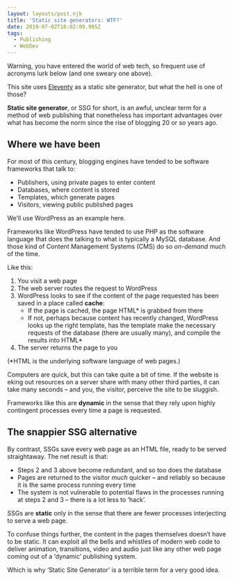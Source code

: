 ```yaml
---
layout: layouts/post.njk
title: 'Static site generators: WTF?'
date: 2019-07-02T16:02:09.995Z
tags:
  - Publishing
  - WebDev
---
```

Warning, you have entered the world of web tech, so frequent use of acronyms lurk below (and one sweary one above).

This site uses [Eleventy](https://www.11ty.io) as a static site generator, but what the hell is one of those? 

**Static site generator**, or SSG for short, is an awful, unclear term for a method of web publishing that nonetheless has important advantages over what has become the norm since the rise of blogging 20 or so years ago.

## Where we have been

For most of this century, blogging engines have tended to be  software frameworks that talk to: 

* Publishers, using private pages to enter content
* Databases, where content is stored
* Templates, which generate pages
* Visitors, viewing public published pages

We’ll use WordPress as an example here.

Frameworks like WordPress have tended to use PHP as the software language that does the talking to what is typically a MySQL database. And those kind of Content Management Systems (CMS) do so _on-demand_ much of the time.

Like this: 

1. You visit a web page
2. The web server routes the request to WordPress
3. WordPress looks to see if the content of the page requested has been saved in a place called **cache**: 
    * If the page is cached, the page HTML* is grabbed from there
    * If not, perhaps because content has recently changed, WordPress looks up the right template, has the template make the necessary requests of the database (there are usually many), and compile the results into HTML*
4. The server returns the page to you

(*HTML is the underlying software language of web pages.)

Computers are quick, but this can take quite a bit of time. If the website is eking out resources on a server share with many other third parties, it can take many seconds – and you, the visitor, perceive the site to be sluggish.

Frameworks like this are **dynamic** in the sense that they rely upon highly contingent processes every time a page is requested.

## The snappier SSG alternative

By contrast, SSGs save every web page as an HTML file, ready to be served straightaway. The net result is that: 

* Steps 2 and 3 above become redundant, and so too does the database
* Pages are returned to the visitor _much_ quicker – and reliably so because it is the same process running every time
* The system is not vulnerable to potential flaws in the processes running at steps 2  and 3 – there is a lot less to ‘hack’.

SSGs are **static** only in the sense that there are fewer  processes interjecting to serve a web page. 

To confuse things further, the content in the pages themselves doesn’t have to be static. It can exploit all the bells and whistles of modern web code to deliver animation, transitions, video and audio just like any other web page coming out of a ‘dynamic’ publishing system.

Which is why ‘Static Site Generator’ is a terrible term for a very good idea.

